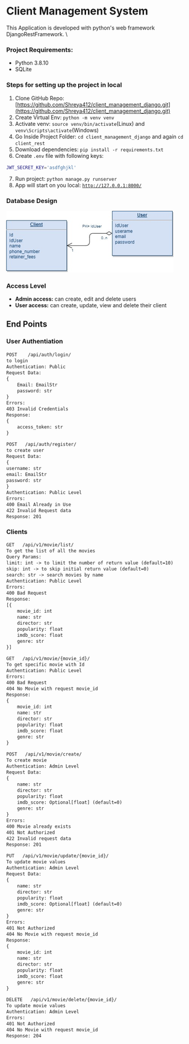 # Client Management System

This Application is developed with python's web framework DjangoRestFramework. \

### Project Requirements:
- Python 3.8.10
- SQLite

### Steps for setting up the project in local

1. Clone GitHub Repo: [https://github.com/Shreya412/client_management_django.git](https://github.com/Shreya412/client_management_django.git)
2. Create Virtual Env: ` python -m venv venv `
3. Activate venv: `source venv/bin/activate`(Linux) and `venv\Scripts\activate`(Windows)
4. Go Inside Project Folder: `cd client_management_django` and again `cd client_rest`
5. Download dependencies: `pip install -r requirements.txt`
6. Create `.env` file with following keys:
```bash
JWT_SECRET_KEY='asdfghjkl'
```
7. Run project: `python manage.py runserver` 
8. App will start on you local: [`http://127.0.0.1:8000/`](http://127.0.0.1:8000/)


### Database Design
![DatabaseDesign](./images/db.jpg)


### Access Level
 - **Admin access:**   can create, edit and delete users
 - **User access:** can create, update, view and delete their client

##
## End Points
### User Authentiation

```
POST    /api/auth/login/
to login
Authentication: Public
Request Data:
{
    Email: EmailStr
    password: str
}
Errors:
403 Invalid Credentials
Response:
{
    access_token: str
}
```

```
POST   /api/auth/register/ 
to create user
Request Data:
{
username: str
email: EmailStr
password: str
}
Authentication: Public Level
Errors: 
400 Email Already in Use
422 Invalid Request data
Response: 201
```

### Clients

```
GET   /api/v1/movie/list/
To get the list of all the movies
Query Params:                                                                                      
limit: int -> to limit the number of return value (default=10)
skip: int -> to skip initial return value (default=0)
search: str -> search movies by name 
Authentication: Public Level
Errors:
400 Bad Request
Response:
[{
    movie_id: int
    name: str 
    director: str
    popularity: float
    imdb_score: float
    genre: str
}]
```
```
GET   /api/v1/movie/{movie_id}/
To get specific movie with Id
Authentication: Public Level
Errors:
400 Bad Request
404 No Movie with request movie_id
Response:
{
    movie_id: int
    name: str 
    director: str
    popularity: float
    imdb_score: float
    genre: str
}
```
```
POST   /api/v1/movie/create/
To create movie
Authentication: Admin Level
Request Data:
{
    name: str
    director: str
    popularity: float
    imdb_score: Optional[float] (default=0)
    genre: str
}
Errors:
400 Movie already exists
401 Not Authorized
422 Invalid request data
Response: 201
```
```
PUT   /api/v1/movie/update/{movie_id}/
To update movie values
Authentication: Admin Level
Request Data:
{
    name: str
    director: str
    popularity: float
    imdb_score: Optional[float] (default=0)
    genre: str
}
Errors:
401 Not Authorized
404 No Movie with request movie_id
Response:
{
    movie_id: int
    name: str 
    director: str
    popularity: float
    imdb_score: float
    genre: str
}
```
```
DELETE   /api/v1/movie/delete/{movie_id}/
To update movie values
Authentication: Admin Level
Errors:
401 Not Authorized
404 No Movie with request movie_id
Response: 204
```


